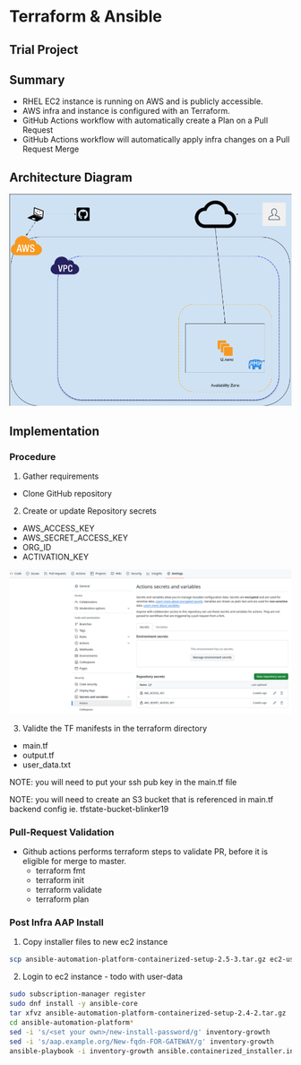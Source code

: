 # Terraform & Ansible
## Trial Project

## Summary

- RHEL EC2 instance is running on AWS and is publicly accessible.
- AWS infra and instance is configured with an Terraform.
- GitHub Actions workflow with automatically create a Plan on a Pull Request
- GitHub Actions workflow will automatically apply infra changes on a Pull Request Merge


## Architecture Diagram

![Architecture Diagram](images/simple.png)

## Implementation
### Procedure
1. Gather requirements
  - Clone GitHub repository
2. Create or update Repository secrets 
  - AWS_ACCESS_KEY
  - AWS_SECRET_ACCESS_KEY
  - ORG_ID
  - ACTIVATION_KEY

![Actions Secrets](images/github_secrets.png)

3. Validte the TF manifests in the terraform directory
  - main.tf
  - output.tf
  - user_data.txt

NOTE: you will need to put your ssh pub key in the main.tf file

NOTE: you will need to create an S3 bucket that is referenced in main.tf backend config ie. tfstate-bucket-blinker19

### Pull-Request Validation

- Github actions performs terraform steps to validate PR, before it is eligible for merge to master.
  - terraform fmt
  - terraform init
  - terraform validate
  - terraform plan

### Post Infra AAP Install

1. Copy installer files to new ec2 instance
```sh
scp ansible-automation-platform-containerized-setup-2.5-3.tar.gz ec2-user@pubIP:/home/ec2-user/
```

2. Login to ec2 instance - todo with user-data
```sh
sudo subscription-manager register
sudo dnf install -y ansible-core
tar xfvz ansible-automation-platform-containerized-setup-2.4-2.tar.gz
cd ansible-automation-platform*
sed -i 's/<set your own>/new-install-password/g' inventory-growth 
sed -i 's/aap.example.org/New-fqdn-FOR-GATEWAY/g' inventory-growth 
ansible-playbook -i inventory-growth ansible.containerized_installer.install -e ansible_connection=local
```